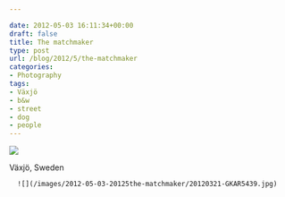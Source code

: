 ```yaml
---

date: 2012-05-03 16:11:34+00:00
draft: false
title: The matchmaker
type: post
url: /blog/2012/5/the-matchmaker
categories:
- Photography
tags:
- Växjö
- b&w
- street
- dog
- people
---
```


![](/images/2012-05-03-20125the-matchmaker/20120321-GKAR5446.jpg)

  



Växjö, Sweden


  
      ![](/images/2012-05-03-20125the-matchmaker/20120321-GKAR5439.jpg)

